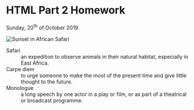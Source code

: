 <h1>HTML Part 2 Homework</h1>
<p>Sunday, 20<sup>th</sup> of October 2019.</p>

<img src="https://www.tanzania-expeditions.com/wp-content/uploads/2014/05/africa-wildlife-giraffes-trees-sky-photo.jpg" alt="Sunset in African Safari">

<dl>
  <dt>Safari</dt>
  <dd>an expedition to observe animals in their natural habitat, especially in East Africa.</dd>
  <dt>Carpe diem</dt>
  <dd>to urge someone to make the most of the present time and give little thought to the future.</dd>
  <dt>Monologue</dt>
  <dd>a long speech by one actor in a play or film, or as part of a theatrical or broadcast programme.</dd>
</dl>
</p>


